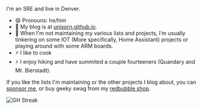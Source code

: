 <!--
**unixorn/unixorn** is a ✨ _special_ ✨ repository because its `README.md` (this file) appears on your GitHub profile.
### Hi there 👋

Here are some ideas to get you started:

- 🔭 I’m currently working on ...
- 🌱 I’m currently learning ...
- 👯 I’m looking to collaborate on ...
- 🤔 I’m looking for help with ...
- 💬 Ask me about ...
- 📫 How to reach me: ...
- 😄 Pronouns: ...
- ⚡ Fun fact: ...
-->

I'm an SRE and live in Denver.

- 😄 Pronouns: he/him
- 💬 My blog is at [unixorn.github.io](https://unixorn.github.io/post/).
- 🔭 When I'm not maintaining my various lists and projects, I’m usually tinkering on some IOT (More specifically, Home Assistant) projects or playing around with some ARM boards.
- ⚡ I like to cook
- ⚡ I enjoy hiking and have summited a couple fourteeners (Quandary and Mt. Bierstadt).

If you like the lists I'm maintaining or the other projects I blog about, you can [sponsor me](https://github.com/sponsors/unixorn), or buy geeky swag from my [redbubble shop](https://www.redbubble.com/people/unixorn/shop).

![GH Streak](https://github-readme-streak-stats.herokuapp.com/?user=unixorn)
